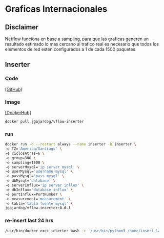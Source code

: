 # Graficas Internacionales

## Disclaimer
Netflow funciona en base a sampling, para que las graficas generen un resultado estimado lo mas cercano al trafico real 
es necesario que todos los elementos de red estén configurados a 1 de cada 1500 paquetes.


## Inserter
### Code
[[GitHub]](https://github.com/jgajardog/vflow-inserter.git)
### Image
[[DockerHub]](https://hub.docker.com/r/jgajardog/vflow-inserter)
```sh
docker pull jgajardog/vflow-inserter
```
### run
```sh
docker run -d --restart always --name inserter -h inserter \
-e TZ='America/Santiago' \
-e ciclosAtras=6 \
-e group=300 \
-e sampling=1500 \
-e serverMysql='ip server mysql' \
-e userMysql='username mysql' \
-e passMysql='pass mysql' \
-e dbMysql='database' \
-e serverInflux='ip server influx' \
-e dbInflux='database influx' \
-e portInflux=PortNumber \
-e measurement='measurement' \
-e tabla='tabla fuente mysql' \
jgajardog/vflow-inserter:0.0.1 
```
### re-insert last 24 hrs
```sh
/usr/bin/docker exec inserter bash -c '/usr/bin/python3 /home/insert_last24hrs.py'
```
